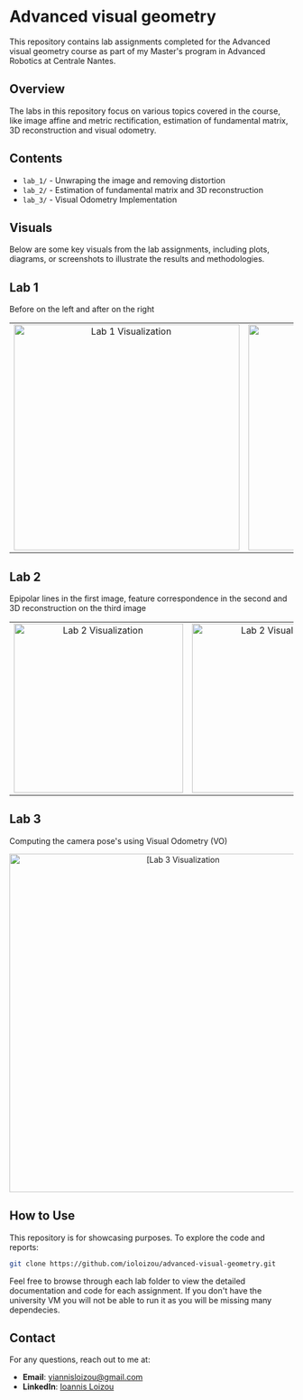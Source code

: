 # Advanced visual geometry
This repository contains lab assignments completed for the Advanced visual geometry course as part of my Master's program in Advanced Robotics at Centrale Nantes.

## Overview

The labs in this repository focus on various topics covered in the course, like image affine and metric rectification, estimation of fundamental matrix, 3D reconstruction and visual odometry.

## Contents

- `lab_1/` - Unwraping the image and removing distortion 
- `lab_2/` - Estimation of fundamental matrix and 3D reconstruction 
- `lab_3/` - Visual Odometry Implementation

## Visuals

Below are some key visuals from the lab assignments, including plots, diagrams, or screenshots to illustrate the results and methodologies.

## Lab 1
Before on the left and after on the right
<table>
  <tr>
    <td align="center">
      <img src="https://github.com/user-attachments/assets/94167074-8790-4ed1-98f5-b54796291db7" alt="Lab 1 Visualization" width="400">
    </td>
    <td align="center">
      <img src="https://github.com/user-attachments/assets/d5bf0116-d19d-4670-be4f-1db43465ac41" alt="Lab 2 Visualization" width="400">
    </td>
  </tr>
</table>


## Lab 2  
Epipolar lines in the first image, feature correspondence in the second and 3D reconstruction on the third image
<table>
  <tr>
    <td align="center">
      <img src="https://github.com/user-attachments/assets/539454cc-940c-472d-8f4a-cb14c8d26058" alt="Lab 2
 Visualization" width="300">
    </td>
    <td align="center">
      <img src="https://github.com/user-attachments/assets/dee119b8-2a89-4f0d-ba80-84539e26759d" alt="Lab 2 Visualization" width="300">
    </td>
    <td align="center">
      <img src="https://github.com/user-attachments/assets/df1f6925-55ec-4496-978b-95f25277280e" alt="Lab 3 Visualization" width="300">
    </td>
  </tr>
</table>

  
## Lab 3
Computing the camera pose's using Visual Odometry (VO)
  <p align="center">
  <img src="https://github.com/user-attachments/assets/130b7eaf-9b95-4ffa-b816-8521fef8fab5"
 alt="[Lab 3 Visualization" width="600">
  </p>

## How to Use

This repository is for showcasing purposes. To explore the code and reports:

```bash
git clone https://github.com/ioloizou/advanced-visual-geometry.git
```

Feel free to browse through each lab folder to view the detailed documentation and code for each assignment. If you don't have the university VM you will not be able to run it as you will be missing many dependecies.

## Contact

For any questions, reach out to me at:

- **Email**: [yiannisloizou@gmail.com](mailto:yiannisloizou@gmail.com)
- **LinkedIn**: [Ioannis Loizou](https://www.linkedin.com/in/ioannis-loizou-80b64615a/)


